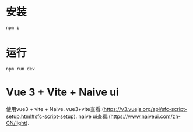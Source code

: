 # 安装
```javascript
npm i
```

# 运行
```javascript
npm run dev
```

# Vue 3 + Vite + Naive ui
使用vue3 + vite + Naive.
vue3+vite查看:(https://v3.vuejs.org/api/sfc-script-setup.html#sfc-script-setup).
naive ui查看:(https://www.naiveui.com/zh-CN/light).


